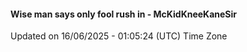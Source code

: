 #### Wise man says only fool rush in - McKidKneeKaneSir
Updated on 16/06/2025 - 01:05:24 (UTC) Time Zone
